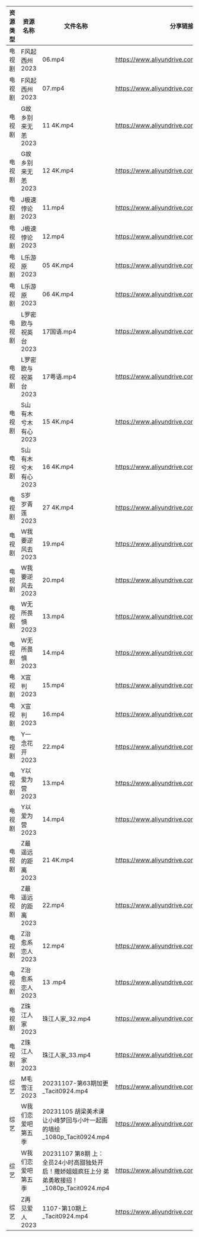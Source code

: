 | 资源类型 | 资源名称         | 文件名称                                                             | 分享链接                                      | 更新时间       |
| ---- | ------------ | ---------------------------------------------------------------- | ----------------------------------------- | ---------- |
| 电视剧  | F风起西州2023    | 06.mp4                                                           | https://www.aliyundrive.com/s/yQtLhNGepAP | 2023-11-08 |
| 电视剧  | F风起西州2023    | 07.mp4                                                           | https://www.aliyundrive.com/s/yQtLhNGepAP | 2023-11-08 |
| 电视剧  | G故乡别来无恙2023  | 11 4K.mp4                                                        | https://www.aliyundrive.com/s/19Yd53iwKSU | 2023-11-08 |
| 电视剧  | G故乡别来无恙2023  | 12 4K.mp4                                                        | https://www.aliyundrive.com/s/19Yd53iwKSU | 2023-11-08 |
| 电视剧  | J极速悖论2023    | 11.mp4                                                           | https://www.aliyundrive.com/s/geWN6KFM4F3 | 2023-11-08 |
| 电视剧  | J极速悖论2023    | 12.mp4                                                           | https://www.aliyundrive.com/s/geWN6KFM4F3 | 2023-11-08 |
| 电视剧  | L乐游原2023     | 05 4K.mp4                                                        | https://www.aliyundrive.com/s/FE1ruJGrYMb | 2023-11-08 |
| 电视剧  | L乐游原2023     | 06 4K.mp4                                                        | https://www.aliyundrive.com/s/FE1ruJGrYMb | 2023-11-08 |
| 电视剧  | L罗密欧与祝英台2023 | 17国语.mp4                                                         | https://www.aliyundrive.com/s/kn6cToaQ17A | 2023-11-08 |
| 电视剧  | L罗密欧与祝英台2023 | 17粤语.mp4                                                         | https://www.aliyundrive.com/s/kn6cToaQ17A | 2023-11-08 |
| 电视剧  | S山有木兮木有心2023 | 15 4K.mp4                                                        | https://www.aliyundrive.com/s/E26JyHnrEfb | 2023-11-08 |
| 电视剧  | S山有木兮木有心2023 | 16 4K.mp4                                                        | https://www.aliyundrive.com/s/E26JyHnrEfb | 2023-11-08 |
| 电视剧  | S岁岁青莲2023    | 27 4K.mp4                                                        | https://www.aliyundrive.com/s/rmNksMTm4rs | 2023-11-08 |
| 电视剧  | W我要逆风去2023   | 19.mp4                                                           | https://www.aliyundrive.com/s/3tJkDuugcNK | 2023-11-08 |
| 电视剧  | W我要逆风去2023   | 20.mp4                                                           | https://www.aliyundrive.com/s/3tJkDuugcNK | 2023-11-08 |
| 电视剧  | W无所畏惧2023    | 13.mp4                                                           | https://www.aliyundrive.com/s/Cu63hcUUwzn | 2023-11-08 |
| 电视剧  | W无所畏惧2023    | 14.mp4                                                           | https://www.aliyundrive.com/s/Cu63hcUUwzn | 2023-11-08 |
| 电视剧  | X宣判2023      | 15.mp4                                                           | https://www.aliyundrive.com/s/WZmywrp2FQC | 2023-11-08 |
| 电视剧  | X宣判2023      | 16.mp4                                                           | https://www.aliyundrive.com/s/WZmywrp2FQC | 2023-11-08 |
| 电视剧  | Y一念花开2023    | 22.mp4                                                           | https://www.aliyundrive.com/s/pLzgi79VCnz | 2023-11-08 |
| 电视剧  | Y以爱为营2023    | 13.mp4                                                           | https://www.aliyundrive.com/s/DLcrknc5Xuj | 2023-11-08 |
| 电视剧  | Y以爱为营2023    | 14.mp4                                                           | https://www.aliyundrive.com/s/DLcrknc5Xuj | 2023-11-08 |
| 电视剧  | Z最遥远的距离2023  | 21 4K.mp4                                                        | https://www.aliyundrive.com/s/cjAAbiCD2y3 | 2023-11-08 |
| 电视剧  | Z最遥远的距离2023  | 22.mp4                                                           | https://www.aliyundrive.com/s/cjAAbiCD2y3 | 2023-11-08 |
| 电视剧  | Z治愈系恋人2023   | 12.mp4                                                           | https://www.aliyundrive.com/s/Bu6judR2zBs | 2023-11-08 |
| 电视剧  | Z治愈系恋人2023   | 13 .mp4                                                          | https://www.aliyundrive.com/s/Bu6judR2zBs | 2023-11-08 |
| 电视剧  | Z珠江人家2023    | 珠江人家_32.mp4                                                      | https://www.aliyundrive.com/s/B45dwmfUKGQ | 2023-11-08 |
| 电视剧  | Z珠江人家2023    | 珠江人家_33.mp4                                                      | https://www.aliyundrive.com/s/B45dwmfUKGQ | 2023-11-08 |
| 综艺   | M毛雪汪2023     | 20231107-第63期加更_Tacit0924.mp4                                    | https://www.aliyundrive.com/s/asPqfgPRqAg | 2023-11-08 |
| 综艺   | W我们恋爱吧第五季    | 20231105 胡梁美术课让小峰梦回与小叶一起画的墙绘_1080p_Tacit0924.mp4                 | https://www.aliyundrive.com/s/HKudLToehXL | 2023-11-08 |
| 综艺   | W我们恋爱吧第五季    | 20231107 第8期 上：全员24小时高甜独处开启！撒娇姐姐疯狂上分 弟弟勇敢接招！_1080p_Tacit0924.mp4 | https://www.aliyundrive.com/s/HKudLToehXL | 2023-11-08 |
| 综艺   | Z再见爱人2023    | 1107-第10期上_Tacit0924.mp4                                         | https://www.aliyundrive.com/s/aouNVWvAZxj | 2023-11-08 |
